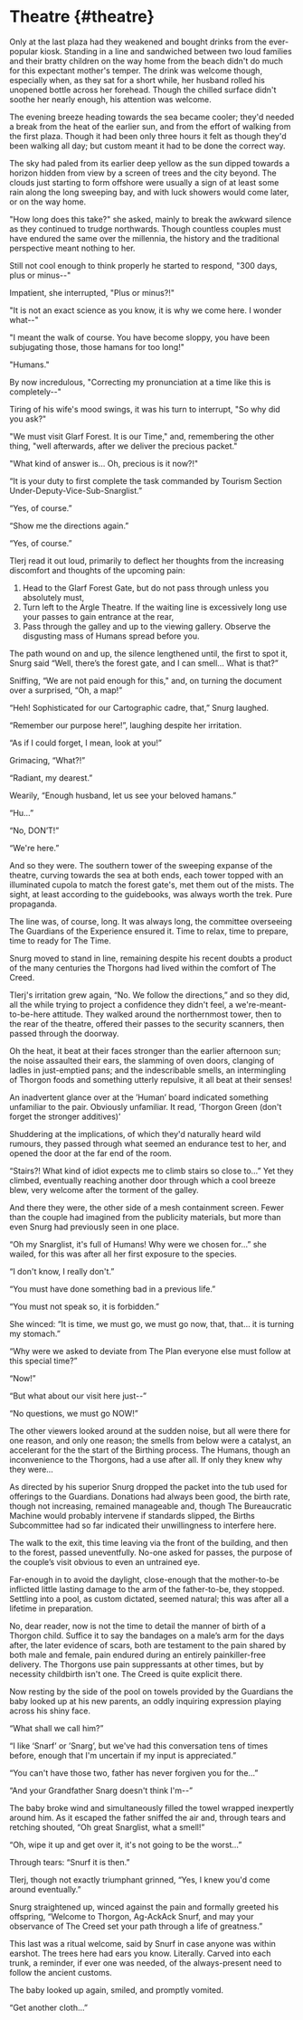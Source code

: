 # Theatre {#theatre}

Only at the last plaza had they weakened and bought drinks from the ever-popular kiosk. Standing in a line and sandwiched between two loud families and their bratty children on the way home from the beach didn&#039;t do much for this expectant mother&#039;s temper. The drink was welcome though, especially when, as they sat for a short while, her husband rolled his unopened bottle across her forehead. Though the chilled surface didn&#039;t soothe her nearly enough, his attention was welcome.

The evening breeze heading towards the sea became cooler; they&#039;d needed a break from the heat of the earlier sun, and from the effort of walking from the first plaza. Though it had been only three hours it felt as though they&#039;d been walking all day; but custom meant it had to be done the correct way.

The sky had paled from its earlier deep yellow as the sun dipped towards a horizon hidden from view by a screen of trees and the city beyond. The clouds just starting to form offshore were usually a sign of at least some rain along the long sweeping bay, and with luck showers would come later, or on the way home.

&quot;How long does this take?&quot; she asked, mainly to break the awkward silence as they continued to trudge northwards. Though countless couples must have endured the same over the millennia, the history and the traditional perspective meant nothing to her.

Still not cool enough to think properly he started to respond, &quot;300 days, plus or minus--&quot;

Impatient, she interrupted, &quot;Plus or minus?!&quot;

&quot;It is not an exact science as you know, it is why we come here. I wonder what--&quot;

&quot;I meant the walk of course. You have become sloppy, you have been subjugating those, those hamans for too long!&quot;

&quot;Humans.&quot;

By now incredulous, &quot;Correcting my pronunciation at a time like this is completely--&quot;

Tiring of his wife&#039;s mood swings, it was his turn to interrupt, &quot;So why did you ask?&quot;

&quot;We must visit Glarf Forest. It is our Time,&quot; and, remembering the other thing, &quot;well afterwards, after we deliver the precious packet.&quot;

&quot;What kind of answer is… Oh, precious is it now?!&quot;

“It is your duty to first complete the task commanded by Tourism Section Under-Deputy-Vice-Sub-Snarglist.”

“Yes, of course.”

“Show me the directions again.”

“Yes, of course.”

Tlerj read it out loud, primarily to deflect her thoughts from the increasing discomfort and thoughts of the upcoming pain:

1.  Head to the Glarf Forest Gate, but do not pass through unless you absolutely must,
2.  Turn left to the Argle Theatre. If the waiting line is excessively long use your passes to gain entrance at the rear,
3.  Pass through the galley and up to the viewing gallery. Observe the disgusting mass of Humans spread before you.

The path wound on and up, the silence lengthened until, the first to spot it, Snurg said “Well, there’s the forest gate, and I can smell… What is that?”

Sniffing, “We are not paid enough for this,&quot; and, on turning the document over a surprised, “Oh, a map!”

“Heh! Sophisticated for our Cartographic cadre, that,” Snurg laughed.

“Remember our purpose here!”, laughing despite her irritation.

“As if I could forget, I mean, look at you!”

Grimacing, “What?!”

“Radiant, my dearest.”

Wearily, “Enough husband, let us see your beloved hamans.”

“Hu…”

“No, DON’T!”

“We&#039;re here.”

And so they were. The southern tower of the sweeping expanse of the theatre, curving towards the sea at both ends, each tower topped with an illuminated cupola to match the forest gate&#039;s, met them out of the mists. The sight, at least according to the guidebooks, was always worth the trek. Pure propaganda.

The line was, of course, long. It was always long, the committee overseeing The Guardians of the Experience ensured it. Time to relax, time to prepare, time to ready for The Time.

Snurg moved to stand in line, remaining despite his recent doubts a product of the many centuries the Thorgons had lived within the comfort of The Creed.

Tlerj&#039;s irritation grew again, “No. We follow the directions,” and so they did, all the while trying to project a confidence they didn&#039;t feel, a we&#039;re-meant-to-be-here attitude. They walked around the northernmost tower, then to the rear of the theatre, offered their passes to the security scanners, then passed through the doorway.

Oh the heat, it beat at their faces stronger than the earlier afternoon sun; the noise assaulted their ears, the slamming of oven doors, clanging of ladles in just-emptied pans; and the indescribable smells, an intermingling of Thorgon foods and something utterly repulsive, it all beat at their senses!

An inadvertent glance over at the ’Human’ board indicated something unfamiliar to the pair. Obviously unfamiliar. It read, ’Thorgon Green (don&#039;t forget the stronger additives)’

Shuddering at the implications, of which they&#039;d naturally heard wild rumours, they passed through what seemed an endurance test to her, and opened the door at the far end of the room.

“Stairs?! What kind of idiot expects me to climb stairs so close to…” Yet they climbed, eventually reaching another door through which a cool breeze blew, very welcome after the torment of the galley.

And there they were, the other side of a mesh containment screen. Fewer than the couple had imagined from the publicity materials, but more than even Snurg had previously seen in one place.

“Oh my Snarglist, it&#039;s full of Humans! Why were we chosen for…” she wailed, for this was after all her first exposure to the species.

“I don&#039;t know, I really don&#039;t.”

“You must have done something bad in a previous life.”

“You must not speak so, it is forbidden.”

She winced: “It is time, we must go, we must go now, that, that… it is turning my stomach.”

“Why were we asked to deviate from The Plan everyone else must follow at this special time?”

“Now!”

“But what about our visit here just--”

“No questions, we must go NOW!”

The other viewers looked around at the sudden noise, but all were there for one reason, and only one reason; the smells from below were a catalyst, an accelerant for the the start of the Birthing process. The Humans, though an inconvenience to the Thorgons, had a use after all. If only they knew why they were…

As directed by his superior Snurg dropped the packet into the tub used for offerings to the Guardians. Donations had always been good, the birth rate, though not increasing, remained manageable and, though The Bureaucratic Machine would probably intervene if standards slipped, the Births Subcommittee had so far indicated their unwillingness to interfere here.

The walk to the exit, this time leaving via the front of the building, and then to the forest, passed uneventfully. No-one asked for passes, the purpose of the couple’s visit obvious to even an untrained eye.

Far-enough in to avoid the daylight, close-enough that the mother-to-be inflicted little lasting damage to the arm of the father-to-be, they stopped. Settling into a pool, as custom dictated, seemed natural; this was after all a lifetime in preparation.

No, dear reader, now is not the time to detail the manner of birth of a Thorgon child. Suffice it to say the bandages on a male’s arm for the days after, the later evidence of scars, both are testament to the pain shared by both male and female, pain endured during an entirely painkiller-free delivery. The Thorgons use pain suppressants at other times, but by necessity childbirth isn&#039;t one. The Creed is quite explicit there.

Now resting by the side of the pool on towels provided by the Guardians the baby looked up at his new parents, an oddly inquiring expression playing across his shiny face.

“What shall we call him?”

“I like ‘Snarf’ or ’Snarg’, but we&#039;ve had this conversation tens of times before, enough that I&#039;m uncertain if my input is appreciated.”

“You can&#039;t have those two, father has never forgiven you for the…”

“And your Grandfather Snarg doesn&#039;t think I&#039;m--”

The baby broke wind and simultaneously filled the towel wrapped inexpertly around him. As it escaped the father sniffed the air and, through tears and retching shouted, “Oh great Snarglist, what a smell!”

“Oh, wipe it up and get over it, it&#039;s not going to be the worst…”

Through tears: “Snurf it is then.”

Tlerj, though not exactly triumphant grinned, “Yes, I knew you&#039;d come around eventually.”

Snurg straightened up, winced against the pain and formally greeted his offspring, “Welcome to Thorgon, Ag-AckAck Snurf, and may your observance of The Creed set your path through a life of greatness.”

This last was a ritual welcome, said by Snurf in case anyone was within earshot. The trees here had ears you know. Literally. Carved into each trunk, a reminder, if ever one was needed, of the always-present need to follow the ancient customs.

The baby looked up again, smiled, and promptly vomited.

“Get another cloth…”
